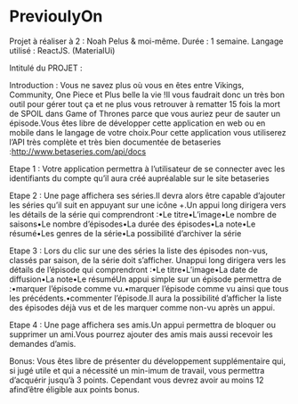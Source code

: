 # PrevioulyOn

Projet à réaliser à 2 : Noah Pelus & moi-même.
Durée : 1 semaine.
Langage utilisé : ReactJS. (MaterialUi)

Intitulé du PROJET :

Introduction :
Vous ne savez plus où vous en êtes entre Vikings, Community, One Piece et Plus belle la vie !Il vous faudrait donc un très bon outil pour gérer tout ça et ne plus vous retrouver à rematter 15 fois la mort de SPOIL dans Game of Thrones parce que vous auriez peur de sauter un épisode.Vous êtes libre de développer cette application en web ou en mobile dans le langage de votre choix.Pour cette application vous utiliserez l’API très complète et très bien documentée de betaseries :http://www.betaseries.com/api/docs

Etape 1 :
Votre application permettra à l’utilisateur de se connecter avec les identifiants du compte qu’il aura créé aupréalable sur le site betaseries

Etape 2 :
Une page affichera ses séries.Il devra alors être capable d’ajouter les séries qu’il suit en appuyant sur une icône +.Un appui long dirigera vers les détails de la série qui comprendront :•Le titre•L’image•Le nombre de saisons•Le nombre d’épisodes•La durée des épisodes•La note•Le résumé•Les genres de la série•La possibilité d’archiver la série

Etape 3 :
Lors du clic sur une des séries la liste des épisodes non-vus, classés par saison, de la série doit s’afficher. Unappui long dirigera vers les détails de l’épisode qui comprendront :•Le titre•L’image•La date de diffusion•La note•Le résuméUn appui simple sur un épisode permettra de :•marquer l’épisode comme vu.•marquer l’épisode comme vu ainsi que tous les précédents.•commenter l’épisode.Il aura la possibilité d’afficher la liste des épisodes déjà vus et de les marquer comme non-vu après un appui.

Etape 4 :
Une page affichera ses amis.Un appui permettra de bloquer ou supprimer un ami.Vous pourrez ajouter des amis mais aussi recevoir les demandes d’amis.

Bonus:
Vous êtes libre de présenter du développement supplémentaire qui, si jugé utile et qui a nécessité un min-imum de travail, vous permettra d’acquérir jusqu’à 3 points. Cependant vous devrez avoir au moins 12 afind’être éligible aux points bonus.
